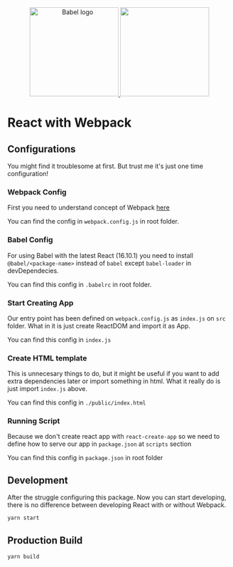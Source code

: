 <div align="center">
    <a href="https://github.com/babel/babel">
        <img src="https://rawgit.com/babel/logo/master/babel.svg" alt="Babel logo" width="200" height="200">
    </a>
    <a href="https://github.com/webpack/webpack">
        <img width="200" height="200" src="https://webpack.js.org/assets/icon-square-big.svg">
    </a>
</div>

# React with Webpack

## Configurations
You might find it troublesome at first. But trust me it's just one time configuration!

### Webpack Config
First you need to understand concept of Webpack <a href="https://webpack.js.org/concepts/">here</a>

You can find the config in `webpack.config.js` in root folder.

### Babel Config
For using Babel with the latest React (16.10.1) you need to install 
`@babel/<package-name>` instead of `babel` except `babel-loader` in devDependecies.

You can find this config in `.babelrc` in root folder.

### Start Creating App
Our entry point has been defined on `webpack.config.js` as `index.js` on `src` folder. What in it is just create ReactDOM and import it as App.

You can find this config in `index.js`

### Create HTML template
This is unnecesary things to do, but it might be useful if you want to add extra dependencies later or import something in html. What it really do is just import `index.js` above.

You can find this config in `./public/index.html`

### Running Script
Because we don't create react app with `react-create-app` so we need to define how to serve our app in `package.json` at `scripts` section

You can find this config in `package.json` in root folder

## Development
After the struggle configuring this package. Now you can start developing, there is no difference between developing React with or without Webpack.

```bash
yarn start
```

## Production Build
```bash
yarn build
```
